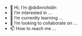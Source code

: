 - 👋 Hi, I’m @didinrohidin
- 👀 I’m interested in ...
- 🌱 I’m currently learning ...
- 💞️ I’m looking to collaborate on ...
- 📫 How to reach me ...

<!---
didinrohidin/didinrohidin is a ✨ special ✨ repository because its `README.md` (this file) appears on your GitHub profile.
You can click the Preview link to take a look at your changes.
--->
